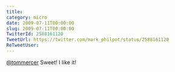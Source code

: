 ```yaml
---
title: 
category: micro
date: 2009-07-11T00:00:00
slug: 2009-07-11T00:00:00
TwitterId: 2588161120
TweetUrl: https://twitter.com/mark_philpot/status/2588161120
ReTweetUser: 
---
```


[@tommercer](https://twitter.com/tommercer) Sweet!  I like it!